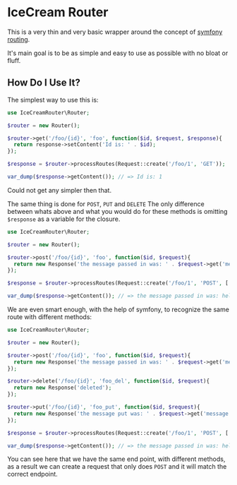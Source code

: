 # IceCream Router

This is a very thin and very basic wrapper around the concept of [symfony routing](http://symfony.com/doc/current/routing.html).

It's main goal is to be as simple and easy to use as possible with no bloat or
fluff.

## How Do I Use It?

The simplest way to use this is:

```php
use IceCreamRouter\Router;

$router = new Router();

$router->get('/foo/{id}', 'foo', function($id, $request, $response){
  return response->setContent('Id is: ' . $id);
});

$response = $router->processRoutes(Request::create('/foo/1', 'GET'));

var_dump($response->getContent()); // => Id is: 1
```

Could not get any simpler then that.

The same thing is done for `POST`, `PUT` and `DELETE` The only difference between whats above and what you would do
for these methods is omitting `$response` as a variable for the closure.

```php
use IceCreamRouter\Router;

$router = new Router();

$router->post('/foo/{id}', 'foo', function($id, $request){
  return new Response('the message passed in was: ' . $request->get('message') . ' and the id is: ' . $id);
});

$response = $router->processRoutes(Request::create('/foo/1', 'POST', ['message' => 'hello world']));

var_dump($response->getContent()); // => the message passed in was: hello world and the id is: 1
```

We are even smart enough, with the help of symfony, to recognize the same route with different methods:


```php
use IceCreamRouter\Router;

$router = new Router();

$router->post('/foo/{id}', 'foo', function($id, $request){
  return new Response('the message passed in was: ' . $request->get('message') . ' and the id is: ' . $id);
});

$router->delete('/foo/{id}', 'foo_del', function($id, $request){
  return new Response('deleted');
});

$router->put('/foo/{id}', 'foo_put', function($id, $request){
  return new Response('the message put was: ' . $request->get('message') . ' and the id is: ' . $id);
});

$response = $router->processRoutes(Request::create('/foo/1', 'POST', ['message' => 'hello world']));

var_dump($response->getContent()); // => the message passed in was: hello world and the id is: 1
```

You can see here that we have the same end point, with different methods, as a result we can create a request
that only does `POST` and it will match the correct endpoint.
